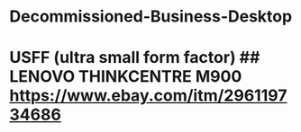 # Decommissioned-Business-Desktop
# USFF (ultra small form factor) ## LENOVO THINKCENTRE M900 https://www.ebay.com/itm/296119734686
